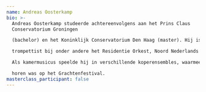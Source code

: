 ```yaml
---
name: Andreas Oosterkamp
bio: >-
  Andreas Oosterkamp studeerde achtereenvolgens aan het Prins Claus
  Conservatorium Groningen

  (bachelor) en het Koninklijk Conservatorium Den Haag (master). Hij is actief als freelance

  trompettist bij onder andere het Residentie Orkest, Noord Nederlands Orkest en het Balletorkest.

  Als kamermusicus speelde hij in verschillende koperensembles, waarmee hij onder andere te

  horen was op het Grachtenfestival.
masterclass_participant: false
---
```

